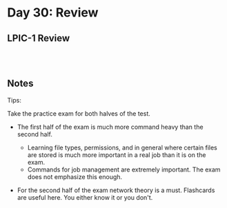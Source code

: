# Day 30: Review

## LPIC-1 Review
<br></br>

## Notes

Tips:

Take the practice exam for both halves of the test.

* The first half of the exam is much more command heavy than the second half.
  * Learning file types, permissions, and in general where certain files are stored is much more important in a real job than it is on the exam.
  * Commands for job management are extremely important. The exam does not emphasize this enough.

* For the second half of the exam network theory is a must. Flashcards are useful here. You either know it or you don't.
